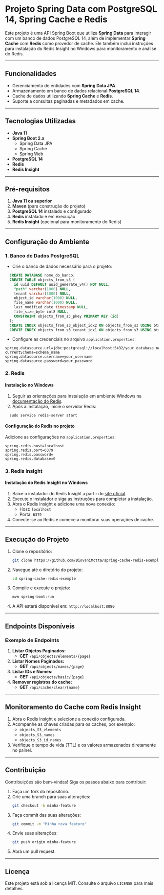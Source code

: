 # Projeto Spring Data com PostgreSQL 14, Spring Cache e Redis

Este projeto é uma API Spring Boot que utiliza **Spring Data** para interagir com um banco de dados PostgreSQL 14, além de implementar **Spring Cache** com **Redis** como provedor de cache. Ele também inclui instruções para instalação do Redis Insight no Windows para monitoramento e análise do Redis.

---

## **Funcionalidades**
- Gerenciamento de entidades com **Spring Data JPA**.
- Armazenamento em banco de dados relacional **PostgreSQL 14**.
- Cache de dados utilizando **Spring Cache** e **Redis**.
- Suporte a consultas paginadas e metadados em cache.

---

## **Tecnologias Utilizadas**
- **Java 11**
- **Spring Boot 2.x**
    - Spring Data JPA
    - Spring Cache
    - Spring Web
- **PostgreSQL 14**
- **Redis**
- **Redis Insight**

---

## **Pré-requisitos**

1. **Java 11 ou superior**
2. **Maven** (para construção do projeto)
3. **PostgreSQL 14** instalado e configurado
4. **Redis** instalado e em execução
5. **Redis Insight** (opcional para monitoramento do Redis)

---

## **Configuração do Ambiente**

### **1. Banco de Dados PostgreSQL**

- Crie o banco de dados necessário para o projeto:

```sql
  CREATE DATABASE nome_do_banco;
  CREATE TABLE objects_from_s3 (
	id uuid DEFAULT uuid_generate_v4() NOT NULL,
	"path" varchar(1000) NULL,
	tenant varchar(1000) NULL,
	object_id varchar(1000) NULL,
	file_name varchar(1000) NULL,
	last_modified_date timestamp NULL,
	file_size_byte int8 NULL,
	CONSTRAINT objects_from_s3_pkey PRIMARY KEY (id)
  );
  CREATE INDEX objects_from_s3_object_idx2 ON objects_from_s3 USING btree (object_id);
  CREATE INDEX objects_from_s3_tenant_idx1 ON objects_from_s3 USING btree (tenant, object_id);
```
- Configure as credenciais no arquivo `application.properties`:

```properties
spring.datasource.url=jdbc:postgresql://localhost:5432/your_database_name?currentSchema=schema_name
spring.datasource.username=your_username
spring.datasource.password=your_password
```

### **2. Redis**

#### **Instalação no Windows**
1. Seguir as orientações para instalação em ambiente Windows na [documentação do Redis](https://redis.io/docs/latest/operate/oss_and_stack/install/install-redis/install-redis-on-windows/).
2. Após a instalação, inicie o servidor Redis:

```shell
  sudo service redis-server start
```

#### **Configuração do Redis no projeto**
Adicione as configurações no `application.properties`:

```properties
spring.redis.host=localhost
spring.redis.port=6379
spring.redis.password=
spring.redis.database=0
```

### **3. Redis Insight**

#### **Instalação do Redis Insight no Windows**
1. Baixe o instalador do Redis Insight a partir do [site oficial](https://redis.com/redis-enterprise/redis-insight/).
2. Execute o instalador e siga as instruções para completar a instalação.
3. Abra o Redis Insight e adicione uma nova conexão:
    - Host: `localhost`
    - Porta: `6379`
4. Conecte-se ao Redis e comece a monitorar suas operações de cache.

---

## **Execução do Projeto**

1. Clone o repositório:
   ```bash
   git clone https://github.com/DiovaniMotta/spring-cache-redis-exemple.git
   ```

2. Navegue até o diretório do projeto:
   ```bash
   cd spring-cache-redis-exemple
   ```

3. Compile e execute o projeto:
   ```bash
   mvn spring-boot:run
   ```

4. A API estará disponível em: `http://localhost:8080`

---

## **Endpoints Disponíveis**

### **Exemplo de Endpoints**
1. **Listar Objetos Paginados:**
    - **GET** `/api/objects/elements/{page}`
2. **Listar Nomes Paginados:**
    - **GET** `/api/objects/names/{page}`
3. **Listar IDs e Nomes:**
    - **GET** `/api/objects/basic/{page}`
4. **Remover registros do cache:**
    - **GET** `/api/cache/clear/{name}`
---

## **Monitoramento do Cache com Redis Insight**
1. Abra o Redis Insight e selecione a conexão configurada.
2. Acompanhe as chaves criadas para os caches, por exemplo:
    - `objects_S3_elements`
    - `objects_S3_names`
    - `objects_S3_id_names`
3. Verifique o tempo de vida (TTL) e os valores armazenados diretamente no painel.

---

## **Contribuição**
Contribuições são bem-vindas! Siga os passos abaixo para contribuir:

1. Faça um fork do repositório.
2. Crie uma branch para suas alterações:
   ```bash
   git checkout -b minha-feature
   ```
3. Faça commit das suas alterações:
   ```bash
   git commit -m "Minha nova feature"
   ```
4. Envie suas alterações:
   ```bash
   git push origin minha-feature
   ```
5. Abra um pull request.

---

## **Licença**
Este projeto está sob a licença MIT. Consulte o arquivo `LICENSE` para mais detalhes.


